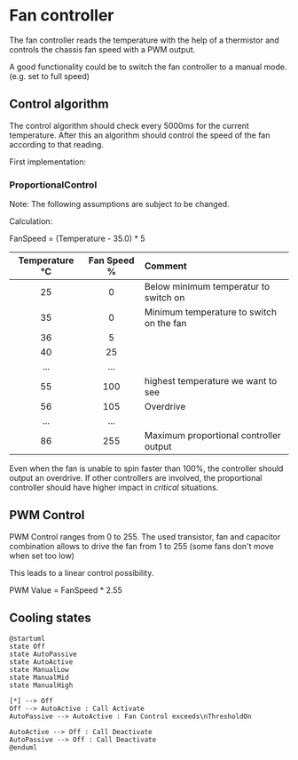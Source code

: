 # Fan controller

The fan controller reads the temperature with the help of a thermistor and controls the chassis fan speed with a PWM output. 

A good functionality could be to switch the fan controller to a manual mode. (e.g. set to full speed)

## Control algorithm

The control algorithm should check every 5000ms for the current temperature.
After this an algorithm should control the speed of the fan according to that reading. 

First implementation:

### ProportionalControl

Note: The following assumptions are subject to be changed.

Calculation: 

FanSpeed = (Temperature - 35.0) * 5

| Temperature °C   | Fan Speed %   | Comment      |
| :---: | :----------: | :----------- |
| 25  | 0 | Below minimum temperatur to switch on |
| 35  | 0 | Minimum temperature to switch on the fan |
| 36  | 5 |  |
| 40  | 25 |  |
| ... | ... | 
| 55  | 100 | highest temperature we want to see
| 56  | 105 | Overdrive 
| ... | ... | 
| 86  | 255 | Maximum proportional controller output

Even when the fan is unable to spin faster than 100%, the controller should output an overdrive. 
If other controllers are involved, the proportional controller should have higher impact in *critical* situations. 


## PWM Control

PWM Control ranges from 0 to 255. The used transistor, fan and capacitor combination allows to drive the fan from 1 to 255 (some fans don't move when set too low)

This leads to a linear control possibility.

PWM Value = FanSpeed * 2.55

## Cooling states

```plantuml
@startuml
state Off
state AutoPassive
state AutoActive
state ManualLow
state ManualMid
state ManualHigh

[*] --> Off
Off --> AutoActive : Call Activate 
AutoPassive --> AutoActive : Fan Control exceeds\nThresholdOn

AutoActive --> Off : Call Deactivate
AutoPassive --> Off : Call Deactivate
@enduml
```